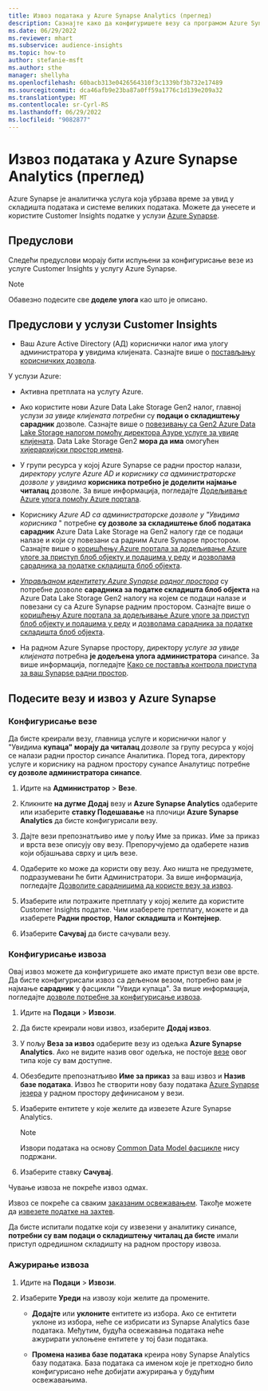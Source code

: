 ```yaml
---
title: Извоз података у Azure Synapse Analytics (преглед)
description: Сазнајте како да конфигуришете везу са програмом Azure Synapse Analytics.
ms.date: 06/29/2022
ms.reviewer: mhart
ms.subservice: audience-insights
ms.topic: how-to
author: stefanie-msft
ms.author: sthe
manager: shellyha
ms.openlocfilehash: 60bacb313e0426564310f3c1339bf3b732e17489
ms.sourcegitcommit: dca46afb9e23ba87a0ff59a1776c1d139e209a32
ms.translationtype: MT
ms.contentlocale: sr-Cyrl-RS
ms.lasthandoff: 06/29/2022
ms.locfileid: "9082877"
---
```

# <a name="export-data-to-azure-synapse-analytics-preview"></a>Извоз података у Azure Synapse Analytics (преглед)

Azure Synapse је аналитичка услуга која убрзава време за увид у складишта података и системе великих података. Можете да унесете и користите Customer Insights податке у услузи [Azure Synapse](/azure/synapse-analytics/overview-what-is).

## <a name="prerequisites"></a>Предуслови

Следећи предуслови морају бити испуњени за конфигурисање везе из услуге Customer Insights у услугу Azure Synapse.

> [!NOTE]
> Обавезно подесите све **доделе улога** као што је описано.  

## <a name="prerequisites-in-customer-insights"></a>Предуслови у услузи Customer Insights

* Ваш Azure Active Directory (АД) кориснички налог има улогу администратора **у** увидима клијената. Сазнајте више о [постављању корисничких дозвола](permissions.md#assign-roles-and-permissions).

У услузи Azure: 

- Активна претплата на услугу Azure.

- Ако користите нови Azure Data Lake Storage Gen2 налог, главној услузи *за увиде клијената потребни* су **подаци о складиштењу сарадник** дозволе. Сазнајте више о [повезивању са Gen2 Azure Data Lake Storage налогом помоћу директора Азуре услуге за увиде клијената](connect-service-principal.md). Data Lake Storage Gen2 **мора да има** омогућен [хијерархијски простор имена](/azure/storage/blobs/data-lake-storage-namespace).

- У групи ресурса у којој Azure Synapse се радни простор налази, *директору услуге* *Azure AD и кориснику са администраторске дозволе у увидима* **корисника потребно је доделити најмање читалац** дозволе. За више информација, погледајте [Додељивање Azure улога помоћу Azure портала](/azure/role-based-access-control/role-assignments-portal).

- Кориснику *Azure AD са администраторске дозволе у "Увидима корисника* " потребне **су дозволе за складиштење блоб података сарадник** Azure Data Lake Storage на Gen2 налогу где се подаци налазе и који су повезани са радним Azure Synapse простором. Сазнајте више о [коришћењу Azure портала за додељивање Azure улоге за приступ блоб објекту и подацима у реду](/azure/storage/common/storage-auth-aad-rbac-portal) и [дозволама сарадника за податке складишта блоб објекта](/azure/role-based-access-control/built-in-roles#storage-blob-data-contributor).

- *[Управљаном идентитету Azure Synapse радног простора](/azure/synapse-analytics/security/synapse-workspace-managed-identity)* су потребне дозволе **сарадника за податке складишта блоб објекта** на Azure Data Lake Storage Gen2 налогу на којем се подаци налазе и повезани су са Azure Synapse радним простором. Сазнајте више о [коришћењу Azure портала за додељивање Azure улоге за приступ блоб објекту и подацима у реду](/azure/storage/common/storage-auth-aad-rbac-portal) и [дозволама сарадника за податке складишта блоб објекта](/azure/role-based-access-control/built-in-roles#storage-blob-data-contributor).

- На радном Azure Synapse простору, директору *услуге за увиде клијената* потребна **је додељена улога администратора** синапсе. За више информација, погледајте [Како се поставља контрола приступа за ваш Synapse радни простор](/azure/synapse-analytics/security/how-to-set-up-access-control).

## <a name="set-up-the-connection-and-export-to-azure-synapse"></a>Подесите везу и извоз у Azure Synapse

### <a name="configure-a-connection"></a>Конфигурисање везе

Да бисте креирали везу, главница услуге и кориснички налог у "Увидима **купаца" морају да читалац** *дозволе* за групу ресурса у којој се налази радни простор синапсе Аналитика. Поред тога, директору услуге и кориснику на радном простору сyнапсе Аналyтицс потребне **су дозволе администратора синапсе**. 

1. Идите на **Администратор** > **Везе**.

1. Кликните **на дугме Додај** везу и **Azure Synapse Analytics** одаберите или изаберите **ставку Подешавање** на плочици **Azure Synapse Analytics** да бисте конфигурисали везу.

1. Дајте вези препознатљиво име у пољу Име за приказ. Име за приказ и врста везе описују ову везу. Препоручујемо да одаберете назив који објашњава сврху и циљ везе.

1. Одаберите ко може да користи ову везу. Ако ништа не предузмете, подразумевани ће бити Администратори. За више информација, погледајте [Дозволите сарадницима да користе везу за извоз](connections.md#allow-contributors-to-use-a-connection-for-exports).

1. Изаберите или потражите претплату у којој желите да користите Customer Insights податке. Чим изаберете претплату, можете и да изаберете **Радни простор**, **Налог складишта** и **Контејнер**.

1. Изаберите **Сачувај** да бисте сачували везу.

### <a name="configure-an-export"></a>Конфигурисање извоза

Овај извоз можете да конфигуришете ако имате приступ вези ове врсте. Да бисте конфигурисали извоз са дељеном везом, потребно вам је најмање **сарадник** у фасцикли "Увиди купаца". За више информација, погледајте [дозволе потребне за конфигурисање извоза](export-destinations.md#set-up-a-new-export).

1. Идите на **Подаци** > **Извози**.

1. Да бисте креирали нови извоз, изаберите **Додај извоз**.

1. У пољу **Веза за извоз** одаберите везу из одељка **Azure Synapse Analytics**. Ако не видите назив овог одељка, не постоје [везе](connections.md) овог типа које су вам доступне.

1. Обезбедите препознатљиво **Име за приказ** за ваш извоз и **Назив базе података**. Извоз ће створити нову базу података [Azure Synapse језера](/azure/synapse-analytics/database-designer/concepts-lake-database) у радном простору дефинисаном у вези.

1. Изаберите ентитете у које желите да извезете Azure Synapse Analytics.
   > [!NOTE]
   > Извори података на основу [Common Data Model фасцикле](connect-common-data-model.md) нису подржани.

1. Изаберите ставку **Сачувај**.

Чување извоза не покреће извоз одмах.

Извоз се покреће са сваким [заказаним освежавањем](system.md#schedule-tab). Такође можете да [извезете податке на захтев](export-destinations.md#run-exports-on-demand).

Да бисте испитали податке који су извезени у аналитику синапсе, **потребни су вам подаци о складиштењу читалац да бисте** имали приступ одредишном складишту на радном простору извоза. 

### <a name="update-an-export"></a>Ажурирање извоза

1. Идите на **Подаци** > **Извози**.

1. Изаберите **Уреди** на извозу који желите да промените.

   - **Додајте** или **уклоните** ентитете из избора. Ако се ентитети уклоне из избора, неће се избрисати из Synapse Analytics базе података. Међутим, будућа освежавања података неће ажурирати уклоњене ентитете у тој бази података.

   - **Промена назива базе података** креира нову Synapse Analytics базу података. База података са именом које је претходно било конфигурисано неће добијати ажурирања у будућим освежавањима.
